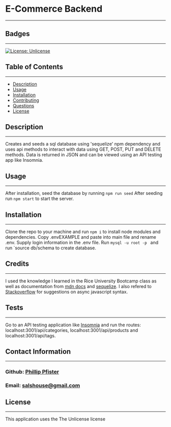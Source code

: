 # E-Commerce Backend
  -------------------
  ## Badges
  -------------------
  [![License: Unlicense](https://img.shields.io/badge/license-Unlicense-blue.svg)](http://unlicense.org/)  
  ## Table of Contents  
  ----------------------
  - [Description](#description) 
  - [Usage](#usage)  
  - [Installation](#installation)   
  - [Contributing](#contributing)  
  - [Questions](#questions)
  - [License](#license)
    

  ## Description  
  -------------------
  Creates and seeds a sql database using 'sequelize' npm dependency and uses api methods to interact with data using GET, POST, PUT and DELETE methods. Data is returned in JSON and can be viewed using an API testing app like Insomnia.

  ## Usage  
  ------------
  After installation, seed the database by running `npm run seed` After seeding run `npm start` to start the server. 
 
  ## Installation  
  -------------------
  Clone the repo to your machine and run `npm i` to install node modules and dependencies. Copy .envEXAMPLE and paste into main file and rename .env. Supply login information in the .env file.  Run `mysql -u root -p ` and run `source db/schema to create database.

  ## Credits 
  ------------------
  I used the knowledge I learned in the Rice University Bootcamp class as well as documentation from 
  [mdn docs](https://developer.mozilla.org/en-US/) and [sequelize](https://sequelize.org/docs/v6/core-concepts/model-basics/). I also refered to [Stackoverflow](https://stackoverflow.com/) for suggestions on async javascript syntax.

  ## Tests
  ------------------
  Go to an API testing application like [Insomnia](https://insomnia.rest/) and run the routes: localhost:3001/api/categories, localhost:3001/api/products and localhost:3001/api/tags.

  ## Contact Information
  -------------------------
  ### Github: [Phillip Pfister](https://github.com/Phil-Pfister)
  ### Email: salshouse@gmail.com

  
  ## License 
-------------- 
This application uses the The Unlicense license
  

